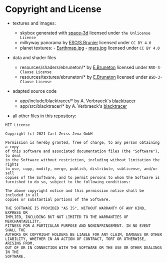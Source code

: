 # Copyright and License

- textures and images:
	- skybox generated with [space-3d](https://github.com/wwwtyro/space-3d) licensed under ```the Unlicense License```
	- milkyway panorama by [ESO/S.Brunier](https://www.eso.org/public/germany/images/eso0932a/) licensed under ```CC BY 4.0```
	- planet textures:
			- [Earthmap.jpg](https://de.wikipedia.org/wiki/Datei:Earthmap1000x500.jpg)
			- [mars.jpg](https://commons.wikimedia.org/wiki/File:Solarsystemscope_texture_2k_mars.jpg) licensed under ```CC BY 4.0```

- data and shader files
	- resources/shaders/ebruneton/* by [E.Bruneton](https://github.com/ebruneton/black_hole_shader) licensed under ```BSD-3-Clause License```
	- resources/textures/ebruneton/* by [E.Bruneton](https://github.com/ebruneton/black_hole_shader) licensed under ```BSD-3-Clause License```

- adapted source code 
	- app/include/blacktracer/* by A. Verbraeck's [blacktracer](https://github.com/annemiekie/blacktracer)
	- app/src/blacktracer/* by A. Verbraeck's [blacktracer](https://github.com/annemiekie/blacktracer)

- all other files in this [repository](https://github.com/brosefine/BlackHoleVis):
```
MIT License

Copyright (c) 2021 Carl Zeiss Jena GmbH

Permission is hereby granted, free of charge, to any person obtaining a copy
of this software and associated documentation files (the "Software"), to deal
in the Software without restriction, including without limitation the rights
to use, copy, modify, merge, publish, distribute, sublicense, and/or sell
copies of the Software, and to permit persons to whom the Software is
furnished to do so, subject to the following conditions:

The above copyright notice and this permission notice shall be included in all
copies or substantial portions of the Software.

THE SOFTWARE IS PROVIDED "AS IS", WITHOUT WARRANTY OF ANY KIND, EXPRESS OR
IMPLIED, INCLUDING BUT NOT LIMITED TO THE WARRANTIES OF MERCHANTABILITY,
FITNESS FOR A PARTICULAR PURPOSE AND NONINFRINGEMENT. IN NO EVENT SHALL THE
AUTHORS OR COPYRIGHT HOLDERS BE LIABLE FOR ANY CLAIM, DAMAGES OR OTHER
LIABILITY, WHETHER IN AN ACTION OF CONTRACT, TORT OR OTHERWISE, ARISING FROM,
OUT OF OR IN CONNECTION WITH THE SOFTWARE OR THE USE OR OTHER DEALINGS IN THE
SOFTWARE.
```
